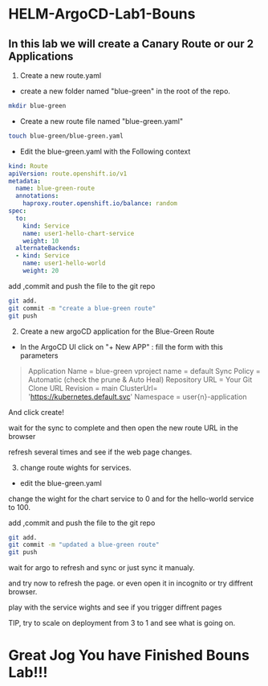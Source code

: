 # HELM-ArgoCD-Lab1-Bouns

## In this lab we will create a Canary Route or our 2 Applications

1. Create a new route.yaml

- create a new folder named  "blue-green" in the root of the repo.

```Bash
mkdir blue-green
```

- Create a new route file named "blue-green.yaml"

```Bash
touch blue-green/blue-green.yaml
```

- Edit the blue-green.yaml with the Following context

```YAML
kind: Route
apiVersion: route.openshift.io/v1
metadata:
  name: blue-green-route
  annotations:
    haproxy.router.openshift.io/balance: random
spec:
  to:
    kind: Service
    name: user1-hello-chart-service
    weight: 10
  alternateBackends:
  - kind: Service
    name: user1-hello-world
    weight: 20
```

add ,commit and push the file to the git repo

```bash
git add.
git commit -m "create a blue-green route"
git push
```

2. Create a new argoCD application for the Blue-Green Route

- In the ArgoCD UI click on "+ New APP" :
fill the form with this parameters

> Application Name = blue-green
> vproject name = default
> Sync Policy = Automatic (check the prune & Auto Heal)
> Repository URL = Your Git Clone URL
> Revision = main
> ClusterUrl= 'https://kubernetes.default.svc'
> Namespace = user{n}-application

And click create!

wait for the sync to complete and then open the new route URL in the browser

refresh several times and see if the web page changes.

3. change route wights for services.

- edit the blue-green.yaml

change the wight for the chart service to 0 and for the hello-world service to 100.

add ,commit and push the file to the git repo

```bash
git add.
git commit -m "updated a blue-green route"
git push
```

wait for argo to refresh and sync or just sync it manualy.

and try now to refresh the page. or even open it in incognito or try diffrent browser.

play with the service wights and see if you trigger diffrent pages

TIP, try to scale on deployment from 3 to 1 and see what is going on.

# Great Jog You have Finished Bouns Lab!!!

